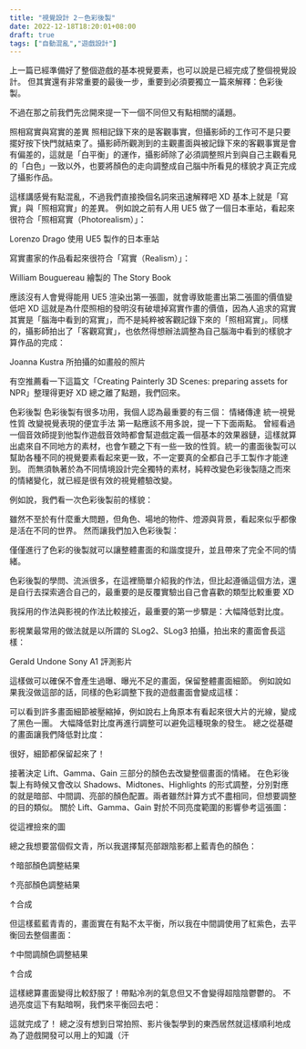 ```yaml
---
title: "視覺設計 2－色彩後製"
date: 2022-12-18T18:20:01+08:00
draft: true
tags: ["自動混亂","遊戲設計"]
---
```


上一篇已經準備好了整個遊戲的基本視覺要素，也可以說是已經完成了整個視覺設計。
但其實還有非常重要的最後一步，重要到必須要獨立一篇來解釋：色彩後製。

不過在那之前我們先岔開來提一下一個不同但又有點相關的議題。

照相寫實與寫實的差異
照相記錄下來的是客觀事實，但攝影師的工作可不是只要擺好按下快門就結束了。攝影師所觀測到的主觀畫面與被記錄下來的客觀事實是會有偏差的，這就是「白平衡」的運作，攝影師除了必須調整照片到與自己主觀看見的「白色」一致以外，也要將顏色的走向調整成自己腦中所看見的樣貌才真正完成了攝影作品。

這樣講感覺有點混亂，不過我們直接換個名詞來迅速解釋吧 XD 基本上就是「寫實」與「照相寫實」的差異。
例如說之前有人用 UE5 做了一個日本車站，看起來很符合「照相寫實（Photorealism）」：

Lorenzo Drago 使用 UE5 製作的日本車站

寫實畫家的作品看起來很符合「寫實（Realism）」：

William Bouguereau 繪製的 The Story Book


應該沒有人會覺得能用 UE5 渲染出第一張圖，就會導致能畫出第二張圖的價值變低吧 XD
這就是為什麼照相的發明沒有破壞掉寫實作畫的價值，因為人追求的寫實其實是「腦海中看到的寫實」，而不是純粹被客觀記錄下來的「照相寫實」。同樣的，攝影師拍出了「客觀寫實」，也依然得想辦法調整為自己腦海中看到的樣貌才算作品的完成：

Joanna Kustra 所拍攝的如畫般的照片

有空推薦看一下這篇文「Creating Painterly 3D Scenes: preparing assets for NPR」整理得更好 XD
總之離了點題，我們回來。

色彩後製
色彩後製有很多功用，我個人認為最重要的有三個：
情緒傳達
統一視覺性質
改變視覺表現的便宜手法
第一點應該不用多說，提一下下面兩點。
曾經看過一個音效師提到他製作遊戲音效時都會幫遊戲定義一個基本的效果器鏈，這樣就算出處來自不同地方的素材，也會乍聽之下有一些一致的性質。統一的畫面後製可以幫助各種不同的視覺要素看起來更一致，不一定要真的全都自己手工製作才能達到。
而無須執著於為不同情境設計完全獨特的素材，純粹改變色彩後製隨之而來的情緒變化，就已經是很有效的視覺體驗改變。

例如說，我們看一次色彩後製前的樣貌：

雖然不至於有什麼重大問題，但角色、場地的物件、燈源與背景，看起來似乎都像是活在不同的世界。
然而讓我們加入色彩後製：

僅僅進行了色彩的後製就可以讓整體畫面的和諧度提升，並且帶來了完全不同的情緒。

色彩後製的學問、流派很多，在這裡簡單介紹我的作法，但比起遵循這個方法，還是自行去探索適合自己的，最重要的是反覆實驗出自己會喜歡的類型比較重要 XD

我採用的作法與影視的作法比較接近，最重要的第一步驟是：大幅降低對比度。

影視業最常用的做法就是以所謂的 SLog2、SLog3 拍攝，拍出來的畫面會長這樣：

Gerald Undone Sony A1 評測影片

這樣做可以確保不會產生過曝、曝光不足的畫面，保留整體畫面細節。
例如說如果我沒做這部的話，同樣的色彩調整下我的遊戲畫面會變成這樣：

可以看到許多畫面細節被壓縮掉，例如說右上角原本有看起來很大片的光線，變成了黑色一團。
大幅降低對比度再進行調整可以避免這種現象的發生。
總之從基礎的畫面讓我們降低對比度：

很好，細節都保留起來了！

接著決定 Lift、Gamma、Gain 三部分的顏色去改變整個畫面的情緒。
在色彩後製上有時候又會改以 Shadows、Midtones、Highlights 的形式調整，分別對應的就是暗部、中間調、亮部的顏色配置。兩者雖然計算方式不盡相同，但想要調整的目的類似。
關於 Lift、Gamma、Gain 對於不同亮度範圍的影響參考這張圖：

從這裡撿來的圖

總之我想要當個假文青，所以我選擇幫亮部跟陰影都上藍青色的顏色：

↑暗部顏色調整結果

↑亮部顏色調整結果

↑合成

但這樣藍藍青青的，畫面實在有點不太平衡，所以我在中間調使用了紅紫色，去平衡回去整個畫面：

↑中間調顏色調整結果

↑合成

這樣總算畫面變得比較舒服了！帶點冷冽的氣息但又不會變得超陰陰鬱鬱的。
不過亮度這下有點暗啊，我們來平衡回去吧：


這就完成了！
總之沒有想到日常拍照、影片後製學到的東西居然就這樣順利地成為了遊戲開發可以用上的知識（汗